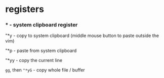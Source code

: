 registers
=========

### \* - system clipboard register
"*y -  copy to system clipboard (middle mouse button to paste outside the vim)

"*p - paste from system clipboard

"*yy - copy the current line

`gg`, then `"*yG` - copy whole file / buffer